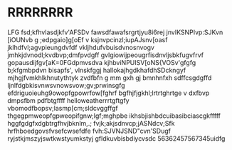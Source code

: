 # RRRRRRRR
LFG
fsd;kfhvlasdjkfv'AFSDv
fawsdfawafsrgrtjyu8i6rej
jnvIKSNPIvp:SJKvn [iOUNvb
g ;edpgaio]g[oEf
v ksjnvpcinzl;iupAJsnv[oasf
jklhdfvl;agvpieungdvfdf
vkljhdufvbuisdvnosnvogv
jmhkjdvnodl;kvdbvp;dmfpvdgff
gvlgiowijpeougrfisdnvljsbkfugvfrvf
gopausdijfgv[aK=0FGdpmvsdva
kjhbviNPUISV[oNS{VOSv'gfgfg
b;kfgmbpdvn bisapfs', vlnskfggj
hallokajhgdkhafdhSDckngyf
mjhgjfvmkhlkhnutythtyk
zvdfbfn g mm gxh gj bmnhnfxh sdffcsgdgffd
ljnlfdgbkisvnwsvnowsvow;gv;prwinsgfg
efdriguoieuhg9owopfgpowrfow[fghrf
bgfhjfjgkhl;lrtrtghrtge
v dxfbvp dmpsfbm pdfbtgffff
helloweatherrrtgftgfy
vbomodfbopsv;lasmp[cm;sldcvggffgf
thgegpmweopfgpweopifgnw;lgf;mghpbe
ikhsbjishbdcuibasibciascgkfffff
hggfgdgfxdgbtrgfhvjbknlm,.;
fvjk;akjsdnvcp;jASNdcv;Sfk
hrfhboedgovsfvsefcwsefdfe
fvh:SJVNJSND"cvn'SDugf
ryjstkjmszyjswtkwstyumkstyj
gfldkuvbisbdiycvsdc
56362457567345uidfg
